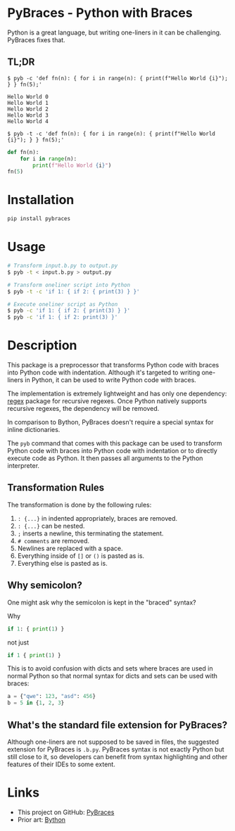 # PyBraces - Python with Braces

Python is a great language, but writing one-liners in it can be challenging.
PyBraces fixes that.

## TL;DR

`$ pyb -c 'def fn(n): { for i in range(n): { print(f"Hello World {i}"); } } fn(5);'`

```
Hello World 0
Hello World 1
Hello World 2
Hello World 3
Hello World 4
```

`$ pyb -t -c 'def fn(n): { for i in range(n): { print(f"Hello World {i}"); } } fn(5);'`

```python
def fn(n):
    for i in range(n):
        print(f"Hello World {i}")
fn(5)
```

# Installation

```bash
pip install pybraces
```

# Usage

```bash
# Transform input.b.py to output.py
$ pyb -t < input.b.py > output.py

# Transform oneliner script into Python
$ pyb -t -c 'if 1: { if 2: { print(3) } }'

# Execute oneliner script as Python
$ pyb -c 'if 1: { if 2: { print(3) } }'
$ pyb -c 'if 1: { if 2: print(3) }'
```

# Description

This package is a preprocessor that transforms Python code with braces into Python code with indentation.
Although it's targeted to writing one-liners in Python, it can be used to write Python code with braces.

The implementation is extremely lightweight and has only one dependency:
[regex](https://pypi.org/project/regex/) package for recursive regexes.
Once Python natively supports recursive regexes, the dependency will be removed.

In comparison to Bython, PyBraces doesn't require a special syntax for inline dictionaries.

The `pyb` command that comes with this package can be used to transform Python code with braces
into Python code with indentation or to directly execute code as Python.
It then passes all arguments to the Python interpreter.

## Transformation Rules

The transformation is done by the following rules:

1. `: {...}` in indented appropriately, braces are removed.
2. `: {...}` can be nested.
3. `;` inserts a newline, this terminating the statement.
5. `# comments` are removed.
6. Newlines are replaced with a space.
7. Everything inside of `[]` or `()` is pasted as is.
8. Everything else is pasted as is.

## Why semicolon?

One might ask why the semicolon is kept in the "braced" syntax?

Why
```python
if 1: { print(1) }
```
not just
```python
if 1 { print(1) }
```

This is to avoid confusion with dicts and sets where braces are used in normal Python so that
normal syntax for dicts and sets can be used with braces:

```python
a = {"qwe": 123, "asd": 456}
b = 5 in {1, 2, 3}
```

## What's the standard file extension for PyBraces?

Although one-liners are not supposed to be saved in files, the suggested extension for PyBraces is
`.b.py`. PyBraces syntax is not exactly Python but still close to it, so
developers can benefit from syntax highlighting and other features of their IDEs
to some extent.

# Links

* This project on GitHub: [PyBraces](https://github.com/ershov/pybraces)
* Prior art: [Bython](https://github.com/mathialo/bython)
